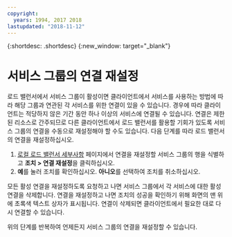 ```yaml
---
copyright:
  years: 1994, 2017 2018
lastupdated: "2018-11-12"
---
```


{:shortdesc: .shortdesc}
{:new_window: target="_blank"}

# 서비스 그룹의 연결 재설정

로드 밸런서에서 서비스 그룹이 활성이면 클라이언트에서 서비스를 사용하는 방법에 따라 해당 그룹과 연관된 각 서비스를 위한 연결이 있을 수 있습니다. 경우에 따라 클라이언트는 적당하지 않은 기간 동안 하나 이상의 서비스에 연결될 수 있습니다. 연결은 제한된 리소스로 간주되므로 다른 클라이언트에서 로드 밸런서를 활용할 기회가 있도록 서비스 그룹의 연결을 수동으로 재설정해야 할 수도 있습니다. 다음 단계를 따라 로드 밸런서의 연결을 재설정하십시오.

1. [로컬 로드 밸런서 세부사항](view-all-load-balancers.html) 페이지에서 연결을 재설정할 서비스 그룹의 행을 식별하고 **조치 > 연결 재설정**을 클릭하십시오.
2. **예**를 눌러 조치를 확인하십시오. **아니오**를 선택하여 조치를 취소하십시오.

모든 활성 연결을 재설정하도록 요청하고 나면 서비스 그룹에서 각 서비스에 대한 활성 연결을 삭제합니다. 연결을 재설정하고 나면 조치의 성공을 확인하기 위해 화면의 맨 위에 초록색 텍스트 상자가 표시됩니다. 연결이 삭제되면 클라이언트에서 필요한 대로 다시 연결할 수 있습니다. 

위의 단계를 반복하여 언제든지 서비스 그룹의 연결을 재설정할 수 있습니다.
